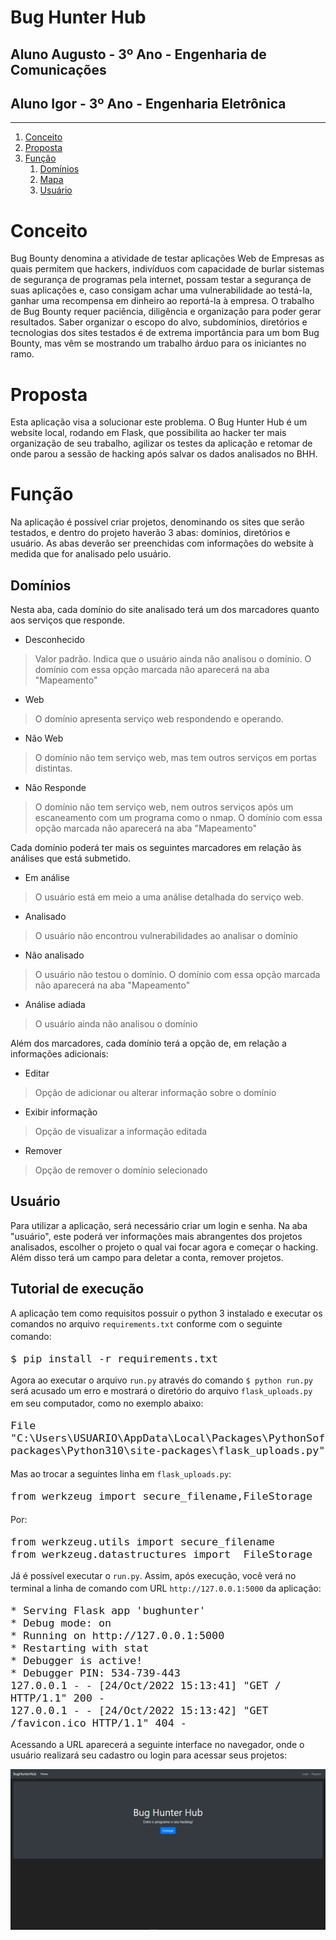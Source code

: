 # **Bug Hunter Hub**


## Aluno Augusto - 3º Ano - Engenharia de Comunicações
## Aluno Igor - 3º Ano - Engenharia Eletrônica

---

1. [Conceito](#conceito)
1. [Proposta](#proposta)
1. [Função](#função)
    1. [Domínios](#domínios)
    1. [Mapa](#mapa)
    1. [Usuário](#usuário)


# **Conceito**

Bug Bounty denomina a atividade de testar aplicações Web de Empresas as quais permitem que hackers, indivíduos com capacidade de burlar sistemas de segurança de programas pela internet, possam testar a segurança de suas aplicações e, caso consigam achar uma vulnerabilidade ao testá-la, ganhar uma recompensa em dinheiro ao reportá-la à empresa.
O trabalho de Bug Bounty requer paciência, diligência e organização para poder gerar resultados. Saber organizar o escopo do alvo, subdomínios, diretórios e tecnologias dos sites testados é de extrema importância para um bom Bug Bounty, mas vêm se mostrando um trabalho árduo para os iniciantes no ramo.

# **Proposta**

Esta aplicação visa a solucionar este problema. O Bug Hunter Hub é um website local, rodando em Flask, que possibilita ao hacker ter mais organização de seu trabalho, agilizar os testes da aplicação e retomar de onde parou a sessão de hacking após salvar os dados analisados no BHH.

# **Função**

Na aplicação é possível criar projetos, denominando os sites que serão testados, e dentro do projeto haverão 3 abas: domínios, diretórios e usuário. As abas deverão ser preenchidas com informações do website à medida que for analisado pelo usuário.

## **Domínios**
Nesta aba, cada domínio do site analisado terá um dos marcadores quanto aos serviços que responde.
- Desconhecido
> Valor padrão. Indica que o usuário ainda não analisou o domínio. O domínio com essa opção marcada não aparecerá na aba "Mapeamento"
- Web
> O domínio apresenta serviço web respondendo e operando.
- Não Web
> O domínio não tem serviço web, mas tem outros serviços em portas distintas.
- Não Responde
> O domínio não tem serviço web, nem outros serviços após um escaneamento com um programa como o nmap. O domínio com essa opção marcada não aparecerá na aba "Mapeamento"

Cada domínio poderá ter mais os seguintes marcadores em relação às análises que está submetido.
- Em análise
> O usuário está em meio a uma análise detalhada do serviço web.
- Analisado
> O usuário não encontrou vulnerabilidades ao analisar o domínio
- Não analisado
> O usuário não testou o domínio. O domínio com essa opção marcada não aparecerá na aba "Mapeamento"
- Análise adiada
> O usuário ainda não analisou o domínio

Além dos marcadores, cada domínio terá a opção de, em relação a informações adicionais:
- Editar
> Opção de adicionar ou alterar informação sobre o domínio
- Exibir informação
> Opção de visualizar a informação editada
- Remover
> Opção de remover o domínio selecionado

## **Usuário**

Para utilizar a aplicação, será necessário criar um login e senha. Na aba "usuário", este poderá ver informações mais abrangentes dos projetos analisados, escolher o projeto o qual vai focar agora e começar o hacking. 
Além disso terá um campo para deletar a conta, remover projetos.

## **Tutorial de execução**

A aplicação tem como requisitos possuir o python 3 instalado e executar os comandos no arquivo ``requirements.txt`` conforme com o seguinte comando:
<font size='4'>
 ```
$ pip install -r requirements.txt
 ```
 </font>
 
Agora ao executar o arquivo ``run.py`` através do comando ``$ python run.py`` será acusado um erro e mostrará o diretório do arquivo ``flask_uploads.py`` em seu computador, como no exemplo abaixo:
<font size='4'>
 ```
File "C:\Users\USUARIO\AppData\Local\Packages\PythonSoftwareFoundation.Python.3.10_qbz5n2kfra8p0\LocalCache\local-packages\Python310\site-packages\flask_uploads.py"
 ```
</font>

Mas ao trocar a seguintes linha em ``flask_uploads.py``:
<font size='4'>
 ```
from werkzeug import secure_filename,FileStorage
 ```
</font>

Por:
<font size='4'>
 ```
from werkzeug.utils import secure_filename
from werkzeug.datastructures import  FileStorage
 ```
</font>

Já é possível executar o ``run.py``. Assim, após execução, você verá no terminal a linha de comando com URL ``http://127.0.0.1:5000`` da aplicação:
<font size='4'>
 ```
 * Serving Flask app 'bughunter'
 * Debug mode: on
 * Running on http://127.0.0.1:5000
 * Restarting with stat
 * Debugger is active!
 * Debugger PIN: 534-739-443
127.0.0.1 - - [24/Oct/2022 15:13:41] "GET / HTTP/1.1" 200 -
127.0.0.1 - - [24/Oct/2022 15:13:42] "GET /favicon.ico HTTP/1.1" 404 -
 ```
</font>

Acessando a URL aparecerá a seguinte interface no navegador, onde o usuário realizará seu cadastro ou login para acessar seus projetos:

![HOME](images/home.png)
